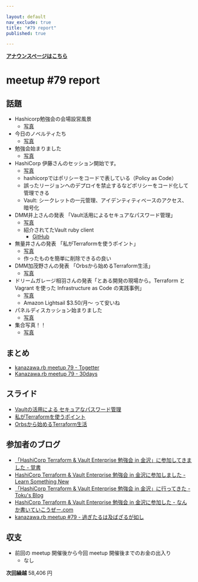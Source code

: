 ```yaml
---

layout: default
nav_exclude: true
title: "#79 report"
published: true

---
```


<div style="text-align: left;"><a href="./"><strong>アナウンスページはこちら</strong></a></div>

# meetup #79 report

## 話題

* Hashicorp勉強会の会場設営風景
  + [写真](https://twitter.com/_kentaro_m/status/1106746775526793216/photo/1)
* 今日のノベルティたち
  + [写真](https://www.instagram.com/kiyohara/p/BvDpCRMgdYL/?utm_source=ig_twitter_share&igshid=1vuap5is9ynmk)
* 勉強会始まりました
  + [写真](https://www.instagram.com/kiyohara/p/BvDor4bAE5S/?utm_source=ig_twitter_share&igshid=cle14n8dl45v)
* HashiCorp 伊藤さんのセッション開始です。
  + [写真](https://twitter.com/masayan_kazu/status/1106787600663076865/photo/1)
  + hashicorpではポリシーをコードで表している（Policy as Code）
  + 誤ったリージョンへのデプロイを禁止するなどポリシーをコード化して管理できる
  + Vault: シークレットの一元管理、アイデンティティベースのアクセス、暗号化
* DMM井上さんの発表 「Vault活用によるセキュアなパスワード管理」
  + [写真](https://twitter.com/_kentaro_m/status/1106803229814210560/photo/1)
  + 紹介されてたVault ruby client
    + [GitHub](https://github.com/hashicorp/vault-ruby)
* 無量井さんの発表 「私がTerraformを使うポイント」
  + [写真](https://www.instagram.com/kiyohara/p/BvDzDYIAt6a/?utm_source=ig_twitter_share&igshid=1mvbb364wgp81)
  + 作ったものを簡単に削除できるの良い
* DMM加茂野さんの発表 「Orbsから始めるTerraform生活」
  + [写真](https://twitter.com/_kentaro_m/status/1106810198528655360/photo/1)
* ドリームガレージ相羽さんの発表「とある開発の現場から。Terraform と Vagrant を使った Infrastructure as Code の実践事例」
  + [写真](https://www.instagram.com/kiyohara/p/BvD2Kfegsrm/?utm_source=ig_twitter_share&igshid=ah88ztduc6nt)
  + Amazon Lightsail $3.50/月〜 って安いね
* パネルディスカッション始まりました
  + [写真](https://twitter.com/_kentaro_m/status/1106825597785784320/photo/1)
* 集合写真！！
  + [写真](https://www.instagram.com/kiyohara/p/BvEDXC5gYgw/?utm_source=ig_twitter_share&igshid=vgfw46sc2rhn)

## まとめ

* [kanazawa.rb meetup 79 - Togetter](https://togetter.com/li/1329523)
* [Kanazawa.rb meetup 79 - 30days](http://30d.jp/kzrb/69)

## スライド

* [Vaultの活用による セキュアなパスワード管理](https://speakerdeck.com/inokzy/vault-secure-password)
* [私がTerraformを使うポイント](https://speakerdeck.com/muryoimpl/the-point-i-use-terraform)
* [Orbsから始めるTerraform生活](https://speakerdeck.com/mafuyuk/terraform-life-starting-from-orbs)

## 参加者のブログ

* [「HashiCorp Terraform & Vault Enterprise 勉強会 in 金沢」に参加してきました \- 覚書](http://satoru-takeuchi.hatenablog.com/entry/2019/03/16/223211)
* [HashiCorp Terraform & Vault Enterprise 勉強会 in 金沢に参加しました \- Learn Something New](https://blog.kentarom.com/hashicorp-kanazawa/)
* [「HashiCorp Terraform & Vault Enterprise 勉強会 in 金沢」に行ってきた \- Toku's Blog](https://cstoku.dev/posts/2019/hashicorp-kzrb-jawsug-kanazawa/)
* [HashiCorp Terraform & Vault Enterprise 勉強会 in 金沢に参加した \- なんか書いていこうぜー.com](https://muryoimpl.com/blog/2019/03/17/hashicorp-terraform-and-vault-enterprise-seminar-in-kanazawa/)
* [kanazawa\.rb meetup \#79 \- 過ぎたるは及ばざるが如し](https://www.aligatame.net/entry/2019/03/19/224959)

## 収支

* 前回の meetup 開催後から今回 meetup 開催後までのお金の出入り
  + なし

**次回繰越**  58,406 円
